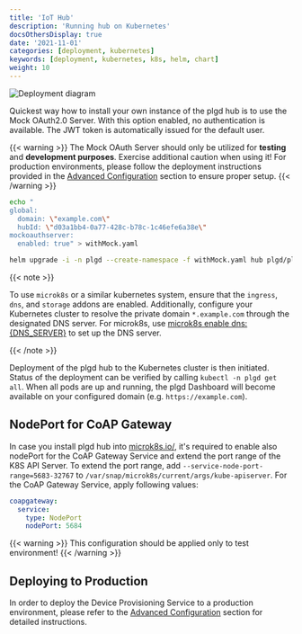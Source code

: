 ```yaml
---
title: 'IoT Hub'
description: 'Running hub on Kubernetes'
docsOthersDisplay: true
date: '2021-11-01'
categories: [deployment, kubernetes]
keywords: [deployment, kubernetes, k8s, helm, chart]
weight: 10
---
```


![Deployment diagram](../static/hub-deployment-diagram.drawio.svg "medium-zoom-image")

Quickest way how to install your own instance of the plgd hub is to use the Mock OAuth2.0 Server. With this option enabled, no authentication is available. The JWT token is automatically issued for the default user.

{{< warning >}}
The Mock OAuth Server should only be utilized for **testing** and **development purposes**. Exercise additional caution when using it! For production environments, please follow the deployment instructions provided in the [Advanced Configuration](../advanced) section to ensure proper setup.
{{< /warning >}}

```sh
echo "
global:
  domain: \"example.com\"
  hubId: \"d03a1bb4-0a77-428c-b78c-1c46efe6a38e\"
mockoauthserver:
  enabled: true" > withMock.yaml

helm upgrade -i -n plgd --create-namespace -f withMock.yaml hub plgd/plgd-hub
```

{{< note >}}

To use `microk8s` or a similar kubernetes system, ensure that the `ingress`, `dns`, and `storage` addons are enabled. Additionally, configure your Kubernetes cluster to resolve the private domain `*.example.com` through the designated DNS server. For microk8s, use [microk8s enable dns:{DNS_SERVER}](https://microk8s.io/docs/addon-dns) to set up the DNS server.

{{< /note >}}

Deployment of the plgd hub to the Kubernetes cluster is then initiated. Status of the deployment can be verified by calling `kubectl -n plgd get all`. When all pods are up and running, the plgd Dashboard will become available on your configured domain (e.g. `https://example.com`).

## NodePort for CoAP Gateway

In case you install plgd hub into [microk8s.io/](https://microk8s.io/), it's required to enable also
nodePort for the CoAP Gateway Service and extend the port range of the K8S API Server. To extend the port range, add `--service-node-port-range=5683-32767` to `/var/snap/microk8s/current/args/kube-apiserver`. For the CoAP Gateway Service, apply following values:

```yaml
coapgateway:
  service:
    type: NodePort
    nodePort: 5684
```

{{< warning >}}
This configuration should be applied only to test environment!
{{< /warning >}}

## Deploying to Production

In order to deploy the Device Provisioning Service to a production environment, please refer to the [Advanced Configuration](../advanced) section for detailed instructions.
